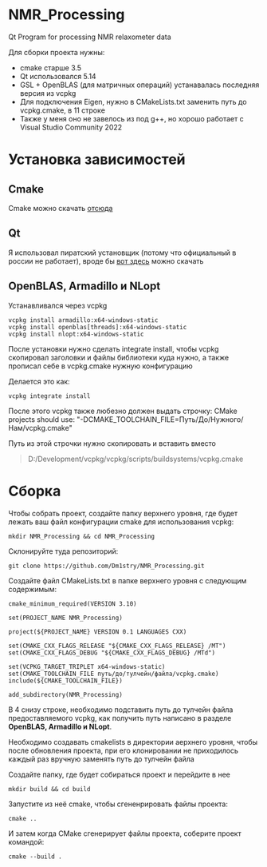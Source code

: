 # NMR_Processing
Qt Program for processing NMR relaxometer data

Для сборки проекта нужны:
* cmake старше 3.5
* Qt использовался 5.14
* GSL + OpenBLAS (для матричных операций) устанавалась последняя версия из vcpkg
* Для подключения Eigen, нужно в CMakeLists.txt заменить путь до vcpkg.cmake, в 11 строкe
* Также у меня оно не завелось из под g++, но хорошо работает с Visual Studio Community 2022

# Установка зависимостей

## Cmake
Cmake можно скачать [отсюда](https://cmake.org/download/)

## Qt 
Я использовал пиратский установщик (потому что официальный в россии не работает), вроде бы [вот здесь](https://cybersoft.ru/razrabotka/redaktory/208-qt.html) можно скачать

## OpenBLAS, Armadillo и NLopt
Устанавливался через vcpkg
```
vcpkg install armadillo:x64-windows-static
vcpkg install openblas[threads]:x64-windows-static
vcpkg install nlopt:x64-windows-static
```
После установки нужно сделать integrate install, чтобы vcpkg скопировал заголовки и файлы библиотеки куда нужно, а также прописал себе в vcpkg.cmake нужную конфигурацию

Делается это как:
```
vcpkg integrate install
```
После этого vcpkg также любезно должен выдать строчку:
CMake projects should use: "-DCMAKE_TOOLCHAIN_FILE=Путь/До/Нужного/Нам/vcpkg.cmake"

Путь из этой строчки нужно скопировать и вставить вместо 
> D:/Development/vcpkg/vcpkg/scripts/buildsystems/vcpkg.cmake

# Сборка

Чтобы собрать проект, создайте папку верхнего уровня, где будет лежать ваш файл конфигурации cmake для использования vcpkg:
```
mkdir NMR_Processing && cd NMR_Processing
```

Cклонируйте туда репозиторий:
```
git clone https://github.com/Dm1stry/NMR_Processing.git
```
Создайте файл CMakeLists.txt в папке верхнего уровня c следующим содержимым:

```
cmake_minimum_required(VERSION 3.10)

set(PROJECT_NAME NMR_Processing)

project(${PROJECT_NAME} VERSION 0.1 LANGUAGES CXX)

set(CMAKE_CXX_FLAGS_RELEASE "${CMAKE_CXX_FLAGS_RELEASE} /MT")
set(CMAKE_CXX_FLAGS_DEBUG "${CMAKE_CXX_FLAGS_DEBUG} /MTd")

set(VCPKG_TARGET_TRIPLET x64-windows-static)
set(CMAKE_TOOLCHAIN_FILE путь/до/тулчейн/файла/vcpkg.cmake)
include(${CMAKE_TOOLCHAIN_FILE})

add_subdirectory(NMR_Processing)
```
В 4 снизу строке, необходимо подставить путь до тулчейн файла предоставляемого vcpkg, как получить путь написано в разделе **OpenBLAS, Armadillo и NLopt**.

Необходимо создавать cmakelists в директории аерхнего уровня, чтобы после обновления проекта, при его клонировании не приходилось каждый раз вручную заменять путь до тулчейн файла

Создайте папку, где будет собираться проект и перейдите в нее
```
mkdir build && cd build
```

Запустите из неё cmake, чтобы сгененрировать файлы проекта:
```
cmake ..
```

И затем когда CMake сгенерирует файлы проекта, соберите проект командой:
```
cmake --build .
```

